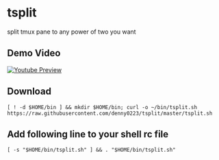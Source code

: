# tsplit
split tmux pane to any power of two you want

## Demo Video
[![Youtube Preview](http://img.youtube.com/vi/3kxAfNDQLQw/0.jpg)](https://www.youtube.com/watch?v=3kxAfNDQLQw)

## Download

`[ ! -d $HOME/bin ] && mkdir $HOME/bin; curl -o ~/bin/tsplit.sh https://raw.githubusercontent.com/denny0223/tsplit/master/tsplit.sh`

## Add following line to your shell rc file

`[ -s "$HOME/bin/tsplit.sh" ] && . "$HOME/bin/tsplit.sh"`
